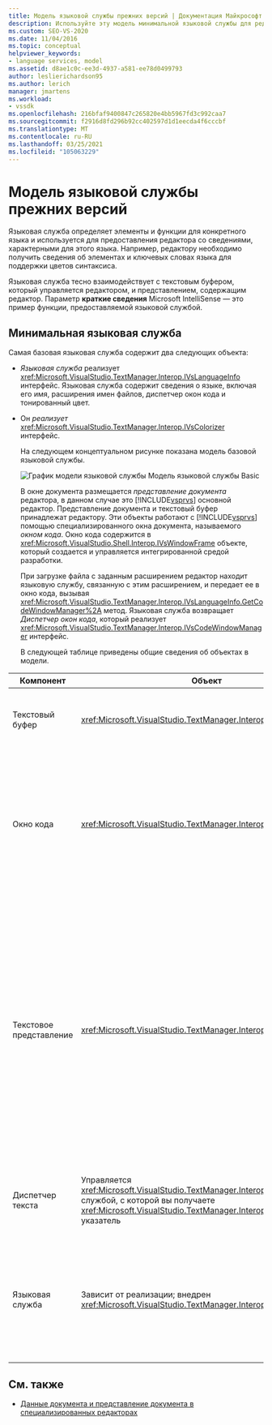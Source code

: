```yaml
---
title: Модель языковой службы прежних версий | Документация Майкрософт
description: Используйте эту модель минимальной языковой службы для редактора основных компонентов Visual Studio в качестве руководств по созданию языковой службы.
ms.custom: SEO-VS-2020
ms.date: 11/04/2016
ms.topic: conceptual
helpviewer_keywords:
- language services, model
ms.assetid: d8ae1c0c-ee3d-4937-a581-ee78d0499793
author: leslierichardson95
ms.author: lerich
manager: jmartens
ms.workload:
- vssdk
ms.openlocfilehash: 216bfaf9400847c265820e4bb5967fd3c992caa7
ms.sourcegitcommit: f2916d8fd296b92cc402597d1d1eecda4f6cccbf
ms.translationtype: MT
ms.contentlocale: ru-RU
ms.lasthandoff: 03/25/2021
ms.locfileid: "105063229"
---
```

# <a name="model-of-a-legacy-language-service"></a>Модель языковой службы прежних версий
Языковая служба определяет элементы и функции для конкретного языка и используется для предоставления редактора со сведениями, характерными для этого языка. Например, редактору необходимо получить сведения об элементах и ключевых словах языка для поддержки цветов синтаксиса.

 Языковая служба тесно взаимодействует с текстовым буфером, который управляется редактором, и представлением, содержащим редактор. Параметр **краткие сведения** Microsoft IntelliSense — это пример функции, предоставляемой языковой службой.

## <a name="a-minimal-language-service"></a>Минимальная языковая служба
 Самая базовая языковая служба содержит два следующих объекта:

- *Языковая служба* реализует <xref:Microsoft.VisualStudio.TextManager.Interop.IVsLanguageInfo> интерфейс. Языковая служба содержит сведения о языке, включая его имя, расширения имен файлов, диспетчер окон кода и тонированный цвет.

- Он *реализует* <xref:Microsoft.VisualStudio.TextManager.Interop.IVsColorizer> интерфейс.

  На следующем концептуальном рисунке показана модель базовой языковой службы.

  ![График модели языковой службы](../../extensibility/media/vslanguageservicemodel.gif "вслангуажесервицемодел") Модель языковой службы Basic

  В окне документа размещается *представление документа* редактора, в данном случае это [!INCLUDE[vsprvs](../../code-quality/includes/vsprvs_md.md)] основной редактор. Представление документа и текстовый буфер принадлежат редактору. Эти объекты работают с [!INCLUDE[vsprvs](../../code-quality/includes/vsprvs_md.md)] помощью специализированного окна документа, называемого *окном кода*. Окно кода содержится в <xref:Microsoft.VisualStudio.Shell.Interop.IVsWindowFrame> объекте, который создается и управляется интегрированной средой разработки.

  При загрузке файла с заданным расширением редактор находит языковую службу, связанную с этим расширением, и передает ее в окно кода, вызывая <xref:Microsoft.VisualStudio.TextManager.Interop.IVsLanguageInfo.GetCodeWindowManager%2A> метод. Языковая служба возвращает *Диспетчер окон кода*, который реализует <xref:Microsoft.VisualStudio.TextManager.Interop.IVsCodeWindowManager> интерфейс.

  В следующей таблице приведены общие сведения об объектах в модели.

| Компонент | Объект | Функция |
|------------------| - | - |
| Текстовый буфер | <xref:Microsoft.VisualStudio.TextManager.Interop.VsTextBuffer> | Поток текста для чтения и записи в Юникоде. В тексте можно использовать другие кодировки. |
| Окно кода | <xref:Microsoft.VisualStudio.TextManager.Interop.VsCodeWindow> | Окно документа, содержащее одно или несколько текстовых представлений. Если [!INCLUDE[vsprvs](../../code-quality/includes/vsprvs_md.md)] находится в режиме многодокументного интерфейса (MDI), окно кода является дочерним ЭЛЕМЕНТОМ MDI. |
| Текстовое представление | <xref:Microsoft.VisualStudio.TextManager.Interop.VsTextView> | Окно, позволяющее пользователю перемещаться по тексту и просматривать его с помощью клавиатуры и мыши. Текстовое представление отображается для пользователя в виде редактора. Текстовые представления можно использовать в обычных окнах редактора, в окне вывода и в окне интерпретации. Кроме того, можно настроить одно или несколько текстовых представлений в окне кода. |
| Диспетчер текста | Управляется <xref:Microsoft.VisualStudio.TextManager.Interop.SVsTextManager> службой, с которой вы получаете <xref:Microsoft.VisualStudio.TextManager.Interop.IVsTextManager> указатель | Компонент, который поддерживает общие сведения, общие для всех описанных выше компонентов. |
| Языковая служба | Зависит от реализации; внедрен <xref:Microsoft.VisualStudio.TextManager.Interop.IVsLanguageInfo> | Объект, предоставляющий редактору сведения о конкретном языке, такие как выделение синтаксиса, завершение операторов и сопоставление фигурных скобок. |

## <a name="see-also"></a>См. также
- [Данные документа и представление документа в специализированных редакторах](../../extensibility/document-data-and-document-view-in-custom-editors.md)
